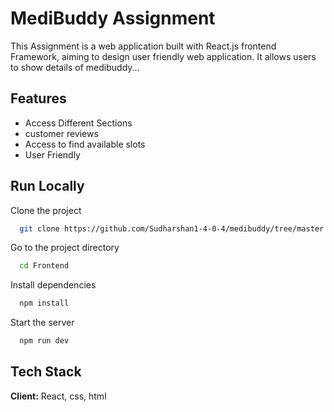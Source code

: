 
# MediBuddy Assignment

This Assignment is a web application built with React.js frontend Framework, aiming to design user friendly web application. It allows users to show details of medibuddy...


## Features

- Access Different Sections
- customer reviews
- Access to find available slots
- User Friendly


## Run Locally

Clone the project

```bash
  git clone https://github.com/Sudharshan1-4-0-4/medibuddy/tree/master
```

Go to the project directory

```bash
  cd Frontend
```

Install dependencies

```bash
  npm install
```

Start the server

```bash
  npm run dev
```





## Tech Stack

**Client:** React, css, html





